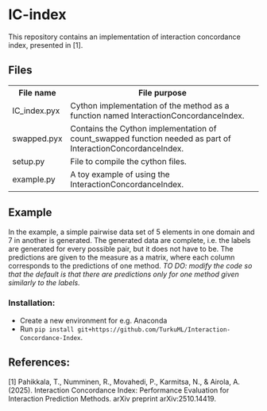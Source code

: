 # IC-index
This repository contains an implementation of interaction concordance index, presented in [1].

## Files
<table align = "center">
    <tr>
        <th> File name </th>
        <th> File purpose </th>
    </tr>
    <tr>
        <td> IC_index.pyx </td>
        <td> Cython implementation of the method as a function named InteractionConcordanceIndex. </td>
    </tr>
    <tr>
        <td> swapped.pyx </td>
        <td> Contains the Cython implementation of count_swapped function needed as part of InteractionConcordanceIndex. </td>
    </tr>
    <tr>
        <td> setup.py </td>
        <td> File to compile the cython files. </td>
    </tr>
    <tr>
        <td> example.py </td>
        <td> A toy example of using the InteractionConcordanceIndex. </td>
    </tr>
</table>

## Example
In the example, a simple pairwise data set of 5 elements in one domain and 7 in another is generated. The generated data are complete, i.e. the labels are generated for every possible pair, but it does not have to be. The predictions are given to the measure as a matrix, where each column corresponds to the predictions of one method.
*TO DO: modify the code so that the default is that there are predictions only for one method given similarly to the labels.*

### Installation:
- Create a new environment for e.g. Anaconda
- Run `pip install git+https://github.com/TurkuML/Interaction-Concordance-Index`.

## References:
  [1] Pahikkala, T., Numminen, R., Movahedi, P., Karmitsa, N., & Airola, A. (2025). Interaction Concordance Index: Performance Evaluation for Interaction Prediction Methods. arXiv preprint arXiv:2510.14419.
